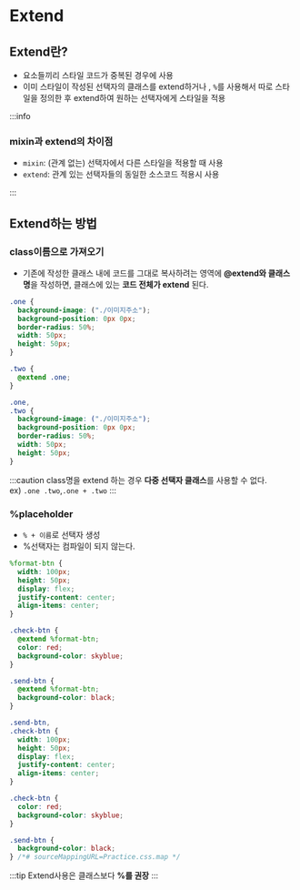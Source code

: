 # Extend

## Extend란?

- 요소들끼리 스타일 코드가 중복된 경우에 사용
- 이미 스타일이 작성된 선택자의 클래스를 extend하거나 , `%`를 사용해서 따로 스타일을 정의한 후 extend하여 원하는 선택자에게 스타일을 적용

:::info

### mixin과 extend의 차이점

- `mixin`: (관계 없는) 선택자에서 다른 스타일을 적용할 때 사용
- `extend`: 관계 있는 선택자들의 동일한 소스코드 적용시 사용

:::

## Extend하는 방법

### class이름으로 가져오기

- 기존에 작성한 클래스 내에 코드를 그대로 복사하려는 영역에 **@extend와 클래스 명**을 작성하면, 클래스에 있는 **코드 전체가 extend** 된다.

```scss title="Sass코드"
.one {
  background-image: ("./이미지주소");
  background-position: 0px 0px;
  border-radius: 50%;
  width: 50px;
  height: 50px;
}

.two {
  @extend .one;
}
```

```css title="Sass 컴파일 후 CSS코드"
.one,
.two {
  background-image: ("./이미지주소");
  background-position: 0px 0px;
  border-radius: 50%;
  width: 50px;
  height: 50px;
}
```

:::caution
class명을 extend 하는 경우 **다중 선택자 클래스**를 사용할 수 없다.<br/>
ex) `.one .two`,`.one + .two`
:::

### %placeholder

- `% + 이름`로 선택자 생성
- %선택자는 컴파일이 되지 않는다.

```scss title="Sass코드"
%format-btn {
  width: 100px;
  height: 50px;
  display: flex;
  justify-content: center;
  align-items: center;
}

.check-btn {
  @extend %format-btn;
  color: red;
  background-color: skyblue;
}

.send-btn {
  @extend %format-btn;
  background-color: black;
}
```

```css title="Sass 컴파일 후 CSS코드"
.send-btn,
.check-btn {
  width: 100px;
  height: 50px;
  display: flex;
  justify-content: center;
  align-items: center;
}

.check-btn {
  color: red;
  background-color: skyblue;
}

.send-btn {
  background-color: black;
} /*# sourceMappingURL=Practice.css.map */
```

:::tip
Extend사용은 클래스보다 **%를 권장**
:::